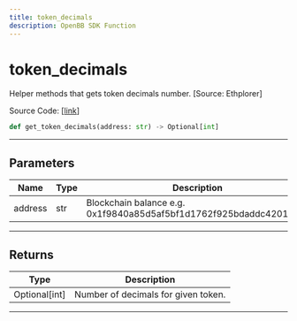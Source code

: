 ```yaml
---
title: token_decimals
description: OpenBB SDK Function
---
```


# token_decimals

Helper methods that gets token decimals number. [Source: Ethplorer]

Source Code: [[link](https://github.com/OpenBB-finance/OpenBBTerminal/tree/main/openbb_terminal/cryptocurrency/onchain/ethplorer_model.py#L176)]

```python
def get_token_decimals(address: str) -> Optional[int]
```

---

## Parameters

| Name | Type | Description | Default | Optional |
| ---- | ---- | ----------- | ------- | -------- |
| address | str | Blockchain balance e.g. 0x1f9840a85d5af5bf1d1762f925bdaddc4201f984 | None | False |


---

## Returns

| Type | Description |
| ---- | ----------- |
| Optional[int] | Number of decimals for given token. |
---

